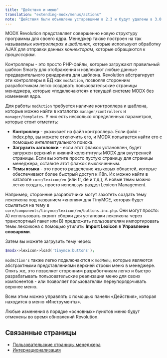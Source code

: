 ```yaml
---
title: "Действия и меню"
translation: "extending-modx/menus/actions"
note: "Действия были объявлены устаревшими в 2.3 и будут удалены в 3.0."
---
```


MODX Revolution представляет совершенно новую структуру программы для своего ядра. Менеджер также построен на так называемых _контроллерах_ и _шаблонах_, которые используют обработку AJAX для отправки данных _коннекторам_, которые обращаются к _процессорам_.

Контроллеры - это просто PHP-файлы, которые загружают правильный шаблон Smarty для отображения и извлекают любые данные предварительного рендеринга для шаблона. Revolution абстрагирует эти контроллеры в БД как `modAction`, позволяя сторонним разработчикам легко создавать пользовательские страницы менеджера, которые «подключаются» к текущей системе MODX без изменения ядра.

Для работы `modAction` требуется наличие контроллера и шаблона, которые можно найти в каталогах `manager/controllers` и `manager/templates`. У них есть несколько определенных параметров, которые стоит отметить:

- **Контроллер** - указывает на файл контроллера. Если файл - index.php, вы можете отключить его, и MODX попытается найти его с помощью интеллектуального поиска.
- **Загрузить заголовки** - если этот флажок установлен, будет загружен верхний и нижний колонтитулы MODX для внутренней страницы. Если вы хотите просто пустую страницу для страницы менеджера, оставьте этот флажок выключенным.
- **Темы языка** - это просто разделение языковых областей, которые обеспечивают более быстрый доступ к i18n. Их можно найти в каталоге `core/lexicon/en` (или fr, de и т.д.), А новые темы можно легко создать, просто используя раздел Lexicon Management.

Например, сторонние разработчики могут захотеть создать тему лексикона под названием «кнопки» для TinyMCE, которая будет ссылаться на тему в `core/components/tinymce/lexicon/en/buttons.inc.php`.
Они могут просто: A) использовать скрипт сборки для установки лексикона через транспортный пакет или B) предложить пользователям импортировать темы лексикона с помощью утилиты **Import Lexicon** в **Управление словарями**.

Затем вы можете загрузить тему через:

``` php
$modx->lexicon->load('tinymce:buttons');
```

`modAction's` также легко подключаются к `modMenu`, которые являются абстрактными представлениями верхней строки меню в менеджере. Опять же, это позволяет сторонним разработчикам легко и быстро разрабатывать пользовательские реализации меню для своих компонентов - или позволяет пользователям переупорядочивать верхнее меню.

Всем этим можно управлять с помощью панели «Действия», которая находится в меню «Инструменты».

Любые изменения в порядке «основных» пунктов меню будут отменены во время обновлений Revolution.

## Связанные страницы

- [Пользовательские страницы менеджера](extending-modx/custom-manager-pages "Пользовательские страницы менеджера")
- [Интернационализация](extending-modx/internationalization "Интернационализация")
